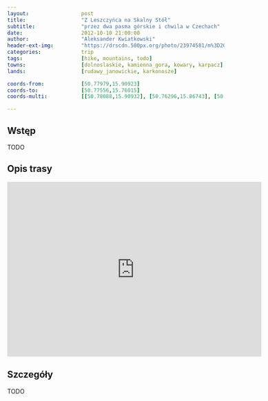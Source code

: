```yaml
---
layout:                 post
title:                  "Z Leszczyńca na Skalny Stół"
subtitle:               "przez dwa pasma górskie i chwila w Czechach"
date:                   2012-10-10 21:00:00
author:                 "Aleksander Kwiatkowski"
header-ext-img:         "https://drscdn.500px.org/photo/23974581/m%3D2048/55807aaa8314d4254722015ea685a54d"
categories:             trip
tags:                   [hike, mountains, todo]
towns:                  [dolnoslaskie, kamienna_gora, kowary, karpacz]
lands:                  [rudawy_janowickie, karkonosze]

coords-from:            [50.77979,15.90923]
coords-to:              [50.77556,15.76015]
coords-multi:           [[50.78088,15.90932], [50.76296,15.86743], [50.74613,15.82332], [50.75558,15.81611], [50.75243,15.79156], [50.78196,15.76203]]

---
```


Wstęp
-----

TODO

Opis trasy
----------

<iframe height='405' width='590' frameborder='0' allowtransparency='true' scrolling='no' src='https://www.strava.com/activities/333290902/embed/705cde020870b54f9849d8d87b297b5bfa55627b'></iframe>

Szczegóły
---------

TODO